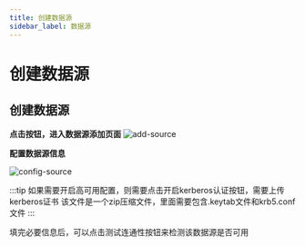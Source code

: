 ```yaml
---
title: 创建数据源
sidebar_label: 数据源
---
```


# 创建数据源

## 创建数据源

**点击按钮，进入数据源添加页面**
![add-source](/img/readme/add-source.png)

**配置数据源信息**

![config-source](/img/readme/config-source.png)

:::tip
如果需要开启高可用配置，则需要点击开启kerberos认证按钮，需要上传kerberos证书
该文件是一个zip压缩文件，里面需要包含.keytab文件和krb5.conf文件
:::

填完必要信息后，可以点击测试连通性按钮来检测该数据源是否可用

